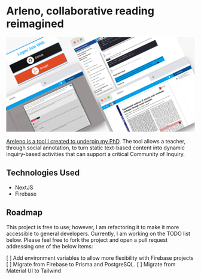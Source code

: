 #  Arleno, collaborative reading reimagined

![](./product-overview.png)

 [Areleno is a tool I created to underpin my PhD](http://www.research.lancs.ac.uk/portal/en/publications/developing-arleno-an-opensource-learning-tool-to-engage-learners-collaboratively-and-critically-in-textbased-learning-materials(1587c14f-f97f-4468-b9b5-2c06c65ef1f6).html). The tool allows a teacher, through social annotation, to turn static text-based content into dynamic inquiry-based activities that can support a critical Community of Inquiry.

## Technologies Used 

- NextJS 
- Firebase 

## Roadmap 

This project is free to use; however, I am refactoring it to make it more accessible to general developers. Currently, I am working on the  TODO list below. Please feel free to fork the project and open a pull request addressing one of the below items:

[ ] Add environment variables to allow more flexibility with Firebase projects
[ ] Migrate from Firebase to Prisma and PostgreSQL.
[ ] Migrate from Material UI to Tailwind 

